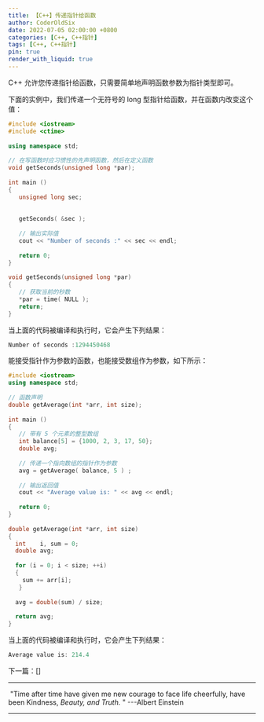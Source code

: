 ```yaml
---
title: 【C++】传递指针给函数
author: CoderOldSix
date: 2022-07-05 02:00:00 +0800
categories: [C++, C++指针]
tags: [C++, C++指针]
pin: true
render_with_liquid: true
---
```


C++ 允许您传递指针给函数，只需要简单地声明函数参数为指针类型即可。

下面的实例中，我们传递一个无符号的 long 型指针给函数，并在函数内改变这个值：

```C++
#include <iostream>
#include <ctime>
 
using namespace std;
 
// 在写函数时应习惯性的先声明函数，然后在定义函数
void getSeconds(unsigned long *par);
 
int main ()
{
   unsigned long sec;
 
 
   getSeconds( &sec );
 
   // 输出实际值
   cout << "Number of seconds :" << sec << endl;
 
   return 0;
}
 
void getSeconds(unsigned long *par)
{
   // 获取当前的秒数
   *par = time( NULL );
   return;
}
```

当上面的代码被编译和执行时，它会产生下列结果：

```C++
Number of seconds :1294450468
```

能接受指针作为参数的函数，也能接受数组作为参数，如下所示：

```C++
#include <iostream>
using namespace std;
 
// 函数声明
double getAverage(int *arr, int size);
 
int main ()
{
   // 带有 5 个元素的整型数组
   int balance[5] = {1000, 2, 3, 17, 50};
   double avg;
 
   // 传递一个指向数组的指针作为参数
   avg = getAverage( balance, 5 ) ;
 
   // 输出返回值
   cout << "Average value is: " << avg << endl; 
    
   return 0;
}
 
double getAverage(int *arr, int size)
{
  int    i, sum = 0;       
  double avg;          
 
  for (i = 0; i < size; ++i)
  {
    sum += arr[i];
   }
 
  avg = double(sum) / size;
 
  return avg;
}
```

当上面的代码被编译和执行时，它会产生下列结果：

```C++
Average value is: 214.4
```

下一篇：[]

---

​			"Time after time have given me new courage to face life cheerfully, have been Kindness, *Beauty, and Truth.* "   ---Albert Einstein

---

